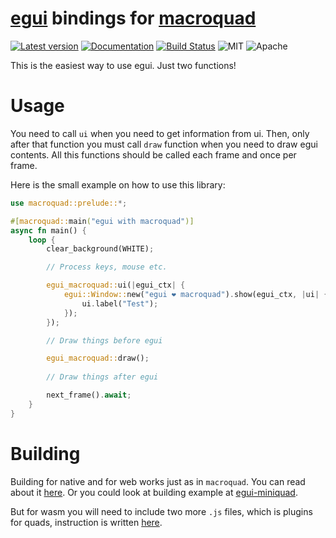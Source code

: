 # [egui](https://github.com/emilk/egui) bindings for [macroquad](https://github.com/not-fl3/macroquad)

[![Latest version](https://img.shields.io/crates/v/egui-macroquad.svg)](https://crates.io/crates/egui-macroquad)
[![Documentation](https://docs.rs/egui-macroquad/badge.svg)](https://docs.rs/egui-macroquad)
[![Build Status](https://github.com/optozorax/egui-macroquad/workflows/CI/badge.svg)](https://github.com/optozorax/egui-macroquad/actions?workflow=CI)
![MIT](https://img.shields.io/badge/license-MIT-blue.svg)
![Apache](https://img.shields.io/badge/license-Apache-blue.svg)

This is the easiest way to use egui. Just two functions!

# Usage

You need to call `ui` when you need to get information from ui. Then, only after that function you must call `draw` function when you need to draw egui contents. All this functions should be called each frame and once per frame.

Here is the small example on how to use this library: 
```rust 
use macroquad::prelude::*;

#[macroquad::main("egui with macroquad")]
async fn main() {
    loop {
        clear_background(WHITE);

        // Process keys, mouse etc.

        egui_macroquad::ui(|egui_ctx| {
            egui::Window::new("egui ❤ macroquad").show(egui_ctx, |ui| {
                ui.label("Test");
            });
        });

        // Draw things before egui

        egui_macroquad::draw();
        
        // Draw things after egui

        next_frame().await;
    }
}
```

# Building

Building for native and for web works just as in `macroquad`. You can read about it [here](https://github.com/not-fl3/miniquad/#building-examples). Or you could look at building example at [egui-miniquad](https://github.com/not-fl3/egui-miniquad).

But for wasm you will need to include two more `.js` files, which is plugins for quads, instruction is written [here](https://github.com/optozorax/quad-url).